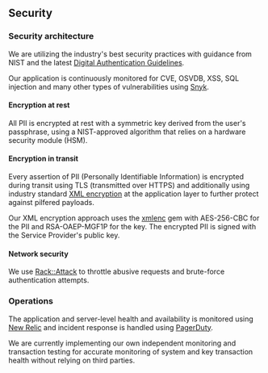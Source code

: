 ## Security

### Security architecture

We are utilizing the industry's best security practices with guidance from NIST and the latest [Digital Authentication Guidelines](https://pages.nist.gov/800-63-3/sp800-63-3.html).

Our application is continuously monitored for CVE, OSVDB, XSS, SQL injection and many other types of vulnerabilities using [Snyk](https://snyk.io).


#### Encryption at rest

All PII is encrypted at rest with a symmetric key derived from the user's passphrase, using a NIST-approved
algorithm that relies on a hardware security module (HSM).

#### Encryption in transit

Every assertion of PII (Personally Identifiable Information) is encrypted during transit using TLS (transmitted over HTTPS) and additionally using industry standard [XML encryption](https://www.w3.org/TR/2002/REC-xmlenc-core-20021210/Overview.html) at the application layer to further protect against pilfered payloads.

Our XML encryption approach uses the [xmlenc](https://github.com/digidentity/xmlenc) gem with
AES-256-CBC for the PII and RSA-OAEP-MGF1P for the key. The encrypted PII is signed with the Service Provider's
public key.


#### Network security

We use [Rack::Attack](https://github.com/kickstarter/rack-attack) to throttle
abusive requests and brute-force authentication attempts.


### Operations

The application and server-level health and availability is monitored using [New Relic](https://newrelic.com) and incident response is handled using [PagerDuty](https://pagerduty.com).

We are currently implementing our own independent monitoring and transaction testing for accurate monitoring of system and key transaction health without relying on third parties.
